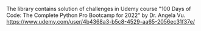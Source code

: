The library contains solution of challenges in Udemy course "100 Days of Code: The Complete Python Pro Bootcamp for 2022" by Dr. Angela Vu.
https://www.udemy.com/user/4b4368a3-b5c8-4529-aa65-2056ec31f37e/


